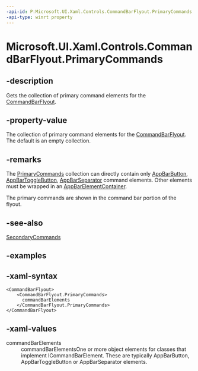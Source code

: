 ```yaml
---
-api-id: P:Microsoft.UI.Xaml.Controls.CommandBarFlyout.PrimaryCommands
-api-type: winrt property
---
```

<!-- Property syntax.
public IObservableVector<ICommandBarElement> PrimaryCommands { get; }
-->

# Microsoft.UI.Xaml.Controls.CommandBarFlyout.PrimaryCommands



## -description

Gets the collection of primary command elements for the [CommandBarFlyout](commandbarflyout.md).



## -property-value

The collection of primary command elements for the [CommandBarFlyout](commandbarflyout.md). The default is an empty collection.



## -remarks

The [PrimaryCommands](commandbarflyout_primarycommands.md) collection can directly contain only [AppBarButton](/uwp/api/windows.ui.xaml.controls.appbarbutton), [AppBarToggleButton](/uwp/api/windows.ui.xaml.controls.appbartogglebutton), [AppBarSeparator](/uwp/api/windows.ui.xaml.controls.appbarseparator) command elements. Other elements must be wrapped in an [AppBarElementContainer](/uwp/api/windows.ui.xaml.controls.appbarelementcontainer).

The primary commands are shown in the command bar portion of the flyout.



## -see-also

[SecondaryCommands](commandbarflyout_secondarycommands.md)


## -examples



## -xaml-syntax

```xaml
<CommandBarFlyout>
    <CommandBarFlyout.PrimaryCommands>
      commandBarElements
    </CommandBarFlyout.PrimaryCommands>
</CommandBarFlyout>
```



## -xaml-values

<dl><dt>commandBarElements</dt><dd>commandBarElementsOne or more object elements for classes that implement ICommandBarElement. These are typically AppBarButton, AppBarToggleButton or AppBarSeparator elements.</dd>
</dl>



